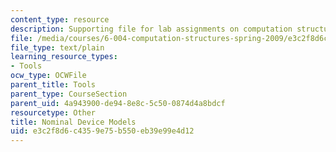 ```yaml
---
content_type: resource
description: Supporting file for lab assignments on computation structures.
file: /media/courses/6-004-computation-structures-spring-2009/e3c2f8d6c4359e75b550eb39e99e4d12_nominal.jsim
file_type: text/plain
learning_resource_types:
- Tools
ocw_type: OCWFile
parent_title: Tools
parent_type: CourseSection
parent_uid: 4a943900-de94-8e8c-5c50-0874d4a8bdcf
resourcetype: Other
title: Nominal Device Models
uid: e3c2f8d6-c435-9e75-b550-eb39e99e4d12
---
```

